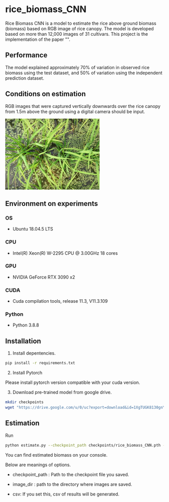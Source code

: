 # rice_biomass_CNN

Rice Biomass CNN is a model to estimate the rice above ground biomass (biomass) based on RGB image of rice canopy. The model is developed based on more than 12,000 images of 31 cultivars.
This project is the implementation of the paper "".

## Performance 

The model explained approximately 70% of variation in observed rice biomass using the test dataset, and 50% of variation using the independent prediction dataset. 

## Conditions on estimation

RGB images that were captured vertically downwards over the rice canopy from 1.5m above the ground using a digital camera should be input. 

![example](https://github.com/KotaNakajima/rice_biomass_CNN/blob/develop/example/1.jpg)

## Environment on experiments

### OS

- Ubuntu 18.04.5 LTS

### CPU

- Intel(R) Xeon(R) W-2295 CPU @ 3.00GHz 18 cores

### GPU

- NVIDIA GeForce RTX 3090 x2

### CUDA

- Cuda compilation tools, release 11.3, V11.3.109

### Python

- Python 3.8.8


## Installation

1. Install depentencies.

```bash
pip install -r requirements.txt
```

2. Install Pytorch

Please install pytorch version compatible with your cuda version.

3. Download pre-trained model from google drive.

```bash
mkdir checkpoints
wget "https://drive.google.com/u/0/uc?export=download&id=1XgTUGK8130gnY9AF3gYv9zhJSJaxhHVp" -O rice_yield_CNN.pth
```

## Estimation

Run

```bash
python estimate.py --checkpoint_path checkpoints/rice_biomass_CNN.pth --image_dir example --csv
```

You can find estimated biomass on your console.

Below are meanings of options.

- checkpoint_path : Path to the checkpoint file you saved.

- image_dir : path to the directory where images are saved.

- csv: If you set this, csv of results will be generated.
